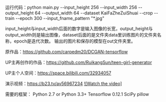 运行代码：python main.py --input_height 256 --input_width 256 --output_height 64 --output_width 64 --dataset KaiFaZheZuiShuai --crop --train --epoch 300 --input_fname_pattern "*.jpg"



input_height与input_width后面的数字是输入图像的长宽，output_height与output_width则是输出图像，dataset后面的是文件夹data里训练图片的文件夹名称，epoch是迭代次数。
输出的图片和保存的模型在out文件夹里。


原作品：https://github.com/carpedm20/DCGAN-tensorflow

UP主再创作的作品：https://github.com/RuikangSun/teen-girl-generator

UP主个人空间：https://space.bilibili.com/32934057

演示视频：https://b23.tv/av56967234
[![Watch the video]](https://www.bilibili.com/video/av56967234)

需要的框架：
Python 2.7 or Python 3.3+
Tensorflow 0.12.1
SciPy
pillow
